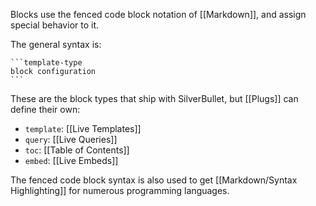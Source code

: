 Blocks use the fenced code block notation of [[Markdown]], and assign special behavior to it.

The general syntax is:

    ```template-type
    block configuration
    ```

These are the block types that ship with SilverBullet, but [[Plugs]] can define their own:

* `template`: [[Live Templates]]
* `query`: [[Live Queries]]
* `toc`: [[Table of Contents]]
* `embed`: [[Live Embeds]]

The fenced code block syntax is also used to get [[Markdown/Syntax Highlighting]] for numerous programming languages.